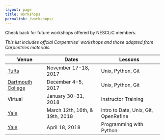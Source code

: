```yaml
---
layout: page
title: Workshops
permalink: /workshops/
---
```

Check back for future workshops offered by NESCLiC members. 
<p><em>This list includes offcial Carpentries' workshops and those adapted from Carpentries materials.</em></p>

Venue | Dates | Lessons
---|---|---
[Tufts](https://nesclic.github.io/2017-11-17-tufts/)|November 17-18, 2017| Unix, Python, Git
[Dartmouth College](https://nesclic.github.io/2017-12-04-dartmouth/) | December 4-5, 2017 | Unix, Python, Git
Virtual | January 30-31, 2018 | Instructor Training
[Yale](https://yaledhlab.github.io/2018-03-12-YUL/) | March 12th, 16th, & 19th, 2018 | Intro to Data, Unix, Git, OpenRefine
[Yale](https://nesclic.github.io/2018-04-18-YUL/) | April 18, 2018 | Programming with Python
